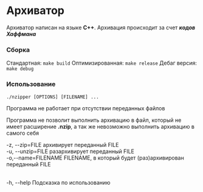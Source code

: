 # Архиватор

Архиватор написан на языке __C++__. Архивация происходит за счет ___кодов Хаффмана___

### Сборка

Стандартная: `make build`
Оптимизированная: `make release`
Дебаг версия: `make debug`

### Использование

`./nzipper [OPTIONS] [FILENAME] ...`

Программа не работает при отсутствии переданных файлов

Программа не позволит выполнить архивацию в файл, который не имеет расширение  __.nzip__, а так же невозможно выполнить архивацию в самого себя

-z, --zip=FILE          архивирует переданный FILE <br>
-u, --unzip=FILE        разархивирует переданный FILE <br>
-o,--name=FILENAME      FILENAME, в который будет (раз)архивирован переданный FILE

<br>
-h, --help              Подсказка по использованию
